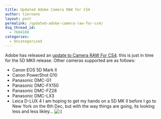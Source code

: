 ```yaml
---
title: Updated Adobe Camera RAW for CS4
author: tiernano
layout: post
permalink: /updated-adobe-camera-raw-for-cs4/
dsq_thread_id:
  - 7604104
categories:
  - Uncategorized
---
```

Adobe has released an [update to Camera RAW For CS4][1]. this is just in time for the 5D MKII release. Other cameras supported are as follows:

  * Canon EOS 5D Mark II
  * Canon PowerShot G10
  * Panasonic DMC-G1
  * Panasonic DMC-FX150
  * Panasonic DMC-FZ28
  * Panasonic DMC-LX3
  * Leica D-LUX 4
I am hoping to get my hands on a 5D MK II before I go to New York on the 6th Dec, but with the way things are going, its looking less and less likley&#8230; <img src="http://www.geekphotographer.com/wp-includes/images/smilies/icon_sad.gif" alt=":(" class="wp-smiley" />

 [1]: http://www.dpreview.com/news/0811/08112501adobecamerarawupdate5_2.asp